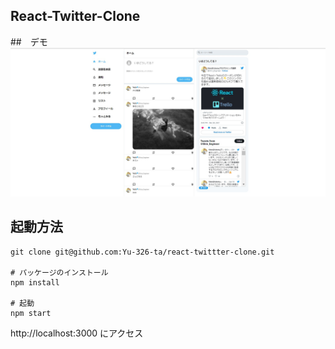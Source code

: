 ## React-Twitter-Clone

##　デモ
![ホーム画面](images/twitter.jpg)

## 起動方法

```
git clone git@github.com:Yu-326-ta/react-twittter-clone.git

# パッケージのインストール
npm install

# 起動
npm start
```

http://localhost:3000 にアクセス